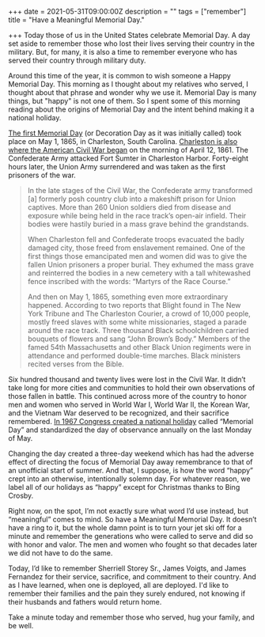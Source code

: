 +++
date = 2021-05-31T09:00:00Z
description = ""
tags = ["remember"]
title = "Have a Meaningful Memorial Day."

+++
Today those of us in the United States celebrate Memorial Day. A day set aside to remember those who lost their lives serving their country in the military. But, for many, it is also a time to remember everyone who has served their country through military duty.

Around this time of the year, it is common to wish someone a Happy Memorial Day. This morning as I thought about my relatives who served, I thought about that phrase and wonder why we use it. Memorial Day is many things, but "happy" is not one of them. So I  spent some of this morning reading about the origins of Memorial Day and the intent behind making it a national holiday. 

[The first Memorial Day](https://history.com/news/memorial-day-civil-war-slavery-charleston) (or Decoration Day as it was initially called) took place on May 1, 1865, in Charleston, South Carolina. [Charleston is also where the American Civil War began](https://www.senate.gov/artandhistory/history/minute/Civil_War_Begins.htm) on the morning of April 12, 1861. The Confederate Army attacked Fort Sumter in Charleston Harbor. Forty-eight hours later, the Union Army surrendered and was taken as the first prisoners of the war.

> In the late stages of the Civil War, the Confederate army transformed \[a\] formerly posh country club into a makeshift prison for Union captives. More than 260 Union soldiers died from disease and exposure while being held in the race track’s open-air infield. Their bodies were hastily buried in a mass grave behind the grandstands.
>
> When Charleston fell and Confederate troops evacuated the badly damaged city, those freed from enslavement remained. One of the first things those emancipated men and women did was to give the fallen Union prisoners a proper burial. They exhumed the mass grave and reinterred the bodies in a new cemetery with a tall whitewashed fence inscribed with the words: “Martyrs of the Race Course.”
>
> And then on May 1, 1865, something even more extraordinary happened. According to two reports that Blight found in The New York Tribune and The Charleston Courier, a crowd of 10,000 people, mostly freed slaves with some white missionaries, staged a parade around the race track. Three thousand Black schoolchildren carried bouquets of flowers and sang “John Brown’s Body.” Members of the famed 54th Massachusetts and other Black Union regiments were in attendance and performed double-time marches. Black ministers recited verses from the Bible.

Six hundred thousand and twenty lives were lost in the Civil War. It didn’t take long for more cities and communities to hold their own observations of those fallen in battle. This continued across more of the country to honor men and women who served in World War I, World War II, the Korean War, and the Vietnam War deserved to be recognized, and their sacrifice remembered. [In 1967 Congress created a national holiday](https://www.nps.gov/articles/memorial-day-history.htm) called “Memorial Day” and standardized the day of observance annually on the last Monday of May. 

Changing the day created a three-day weekend which has had the adverse effect of directing the focus of Memorial Day away remembrance to that of an unofficial start of summer. And that, I suppose, is how the word “happy” crept into an otherwise, intentionally solemn day. For whatever reason, we label all of our holidays as “happy” except for Christmas thanks to Bing Crosby.

Right now, on the spot, I’m not exactly sure what word I’d use instead, but “meaningful” comes to mind. So have a Meaningful Memorial Day. It doesn’t have a ring to it, but the whole damn point is to turn your jet ski off for a minute and remember the generations who were called to serve and did so with honor and valor. The men and women who fought so that decades later we did not have to do the same.

Today, I’d like to remember Sherriell Storey Sr., James Voigts, and James Fernandez for their service, sacrifice, and commitment to their country. And as I have learned, when one is deployed, all are deployed. I'd like to remember their families and the pain they surely endured, not knowing if their husbands and fathers would return home.

Take a minute today and remember those who served, hug your family, and be well.